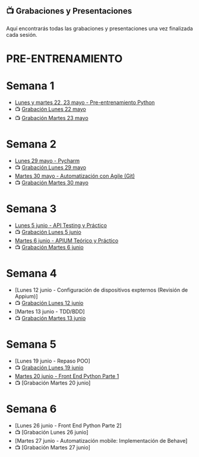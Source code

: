 ## 📺 Grabaciones y Presentaciones
Aquí encontrarás todas las grabaciones y presentaciones una vez finalizada cada sesión.

# PRE-ENTRENAMIENTO
# Semana 1
- [Lunes y martes 22, 23 mayo - Pre-entrenamiento Python](https://drive.google.com/file/d/1jJ8CNl5gbkOHY_r5dmvkbyGoudj3LcGg/view?usp=share_link)
- 📺 [Grabación Lunes 22 mayo](https://drive.google.com/file/d/1XB87vxvSB8910IHGaaLr1NVWtohwtJ6o/view?usp=sharing)
- 📺 [Grabación Martes 23 mayo ](https://drive.google.com/file/d/1frKeKCLFoKnY3Vmvkc75Xv2MTXbYD5uG/view?usp=share_link)

# Semana 2
- [Lunes 29 mayo -  Pycharm](https://drive.google.com/file/d/15ooBzp9CYI97zzgRYtKIUXWtyExsR2b7/view?usp=share_link)
- 📺 [Grabación Lunes 29 mayo](https://drive.google.com/file/d/1UugPb6sKlDK9FOIi5TASIjDZZihAbU_b/view?usp=share_link)
- [Martes 30 mayo - Automatización con Agile (Git)](https://drive.google.com/file/d/1dBpnRrWao_gyyFIGf7fCLlutk0KbbuDg/view?usp=share_link)
- 📺 [Grabación Martes 30 mayo](https://drive.google.com/file/d/1SKoLSrytngAuOAUw3i7Hodl9BZFMsUZb/view?usp=share_link)

# Semana 3
- [Lunes 5 junio - API Testing y Práctico](https://drive.google.com/file/d/1x4ygO9dKtnAtg-wQhK7geIoozJBAzM2a/view?usp=drive_link)
- 📺 [Grabación Lunes 5 junio](https://drive.google.com/file/d/1eNIX7ltmTFlPxQFMDScJb7j_GZkTCmSG/view?usp=drive_link)
- [Martes 6 junio - APIUM Teórico y Práctico](https://drive.google.com/file/d/1jcHjhFSp-q797HB6RD1GrP3iJnerjWrH/view?usp=drive_link)
- 📺 [Grabación Martes 6 junio](https://drive.google.com/file/d/1M6ZZVFNdtSm6NITykRM9CJNf6m_9NciY/view?usp=drive_link)

# Semana 4
- [Lunes 12 junio - Configuración de dispositivos expternos (Revisión de Appium)]
- 📺 [Grabación Lunes 12 junio](https://drive.google.com/file/d/1PzhrTewaTV72eOJSOkcQntQt_dc7xMHZ/view?usp=drive_link)
- [Martes 13 junio - TDD/BDD]
- 📺 [Grabación Martes 13 junio](https://drive.google.com/file/d/1vI8rwoPnE1nSnFyEm5l1823SCv0tzT_P/view?usp=drive_link)

# Semana 5
- [Lunes 19 junio - Repaso POO]
- 📺 [Grabación Lunes 19 junio](https://drive.google.com/file/d/1L9iWMUuGMjW20hSvFpz3oo0I5npSuRny/view?usp=drive_link)
- [Martes 20 junio - Front End Python Parte 1](https://drive.google.com/file/d/1TrEoUG7mwgy5w_5fedHeCCJzd36boh6N/view?usp=drive_link)
- 📺 [Grabación Martes 20 junio]

# Semana 6
- [Lunes 26 junio - Front End Python Parte 2]
- 📺 [Grabación Lunes 26 junio]
- [Martes 27 junio - Automatización mobile: Implementación de Behave]
- 📺 [Grabación Martes 27 junio]
